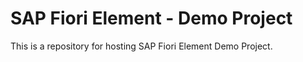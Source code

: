 # SAP Fiori Element - Demo Project

This is a repository for hosting SAP Fiori Element Demo Project.


